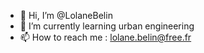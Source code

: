 - 👋 Hi, I’m @LolaneBelin
- 🌱 I’m currently learning urban engineering
- 📫 How to reach me : lolane.belin@free.fr

<!---
LolaneBelin/LolaneBelin is a ✨ special ✨ repository because its `README.md` (this file) appears on your GitHub profile.
You can click the Preview link to take a look at your changes.
--->
